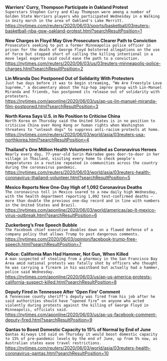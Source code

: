 **Warriors' Curry, Thompson Participate in Oakland Protest**\
`Superstars Stephen Curry and Klay Thompson were among a number of Golden State Warriors players who participated Wednesday in a Walking in Unity march in the area of Oakland's Lake Merritt.`\
https://nytimes.com/reuters/2020/06/03/sports/basketball/03reuters-basketball-nba-gsw-oakland-protest.html?searchResultPosition=1

**New Charges in Floyd May Give Prosecutors Clearer Path to Conviction**\
`Prosecutors seeking to put a former Minneapolis police officer in prison for the death of George Floyd bolstered allegations on the use of force but stopped short of calling the killing intentional in a move legal experts said could ease the path to a conviction.`\
https://nytimes.com/reuters/2020/06/03/us/03reuters-minneapolis-police-charges.html?searchResultPosition=2

**Lin Miranda Doc Postponed Out of Solidarity With Protesters**\
`Just two days before it was to begin streaming, “We Are Freestyle Love Supreme," a documentary about the hip-hop improv group with Lin-Manuel Miranda and friends, has postponed its release out of solidarity with protesters. `\
https://nytimes.com/aponline/2020/06/03/us/ap-us-lin-manuel-miranda-film-postponed.html?searchResultPosition=3

**North Korea Says U.S. in No Position to Criticise China**\
`North Korea on Thursday said the United States is in no position to criticise China over Hong Kong or human rights when Washington threatens to "unleash dogs" to suppress anti-racism protests at home.`\
https://nytimes.com/reuters/2020/06/03/world/asia/03reuters-usa-northkorea.html?searchResultPosition=4

**Thailand's One Million Health Volunteers Hailed as Coronavirus Heroes**\
`Nearly every day, 77-year-old Surin Makradee goes door-to-door in her village in Thailand, visiting every home to check people's temperatures in a routine repeated in communities across the country during the coronavirus pandemic.`\
https://nytimes.com/reuters/2020/06/03/world/asia/03reuters-health-coronavirus-thailand-volunteer.html?searchResultPosition=5

**Mexico Reports New One-Day High of 1,092 Coronavirus Deaths**\
`The coronavirus toll in Mexico soared to a new daily high Wednesday, with the health department reporting 1,092 test-confirmed deaths — more than double the previous one-day record and in line with numbers in the United States and Brazil. `\
https://nytimes.com/aponline/2020/06/03/world/americas/ap-lt-mexico-virus-outbreak.html?searchResultPosition=6

**Zuckerberg’s Free Speech Bubble**\
`The Facebook chief executive doubles down on a flawed defense of a company policy that allows Trump to post dangerous comments.`\
https://nytimes.com/2020/06/03/opinion/facebook-trump-free-speech.html?searchResultPosition=7

**Police: California Man Had Hammer, Not Gun, When Killed**\
`A man suspected of stealing from a pharmacy in the San Francisco Bay Area amid national protests was fatally shot by officers who thought he was carrying a firearm in his waistband but actually had a hammer, police said Wednesday. `\
https://nytimes.com/aponline/2020/06/03/us/ap-us-america-protests-california-suspect-killed.html?searchResultPosition=8

**Deputy Fired in Tennessee After 'Open Fire' Comment**\
`A Tennessee county sheriff's deputy was fired from his job after he said authorities should have “opened fire” on anyone who acted violently during protests against the killing of George Floyd in Minneapolis, officials said.`\
https://nytimes.com/aponline/2020/06/03/us/ap-us-facebook-comment-deputy-fired.html?searchResultPosition=9

**Qantas to Boost Domestic Capacity to 15% of Normal by End of June**\
`Qantas Airways Ltd said on Thursday it would boost domestic capacity to 15% of pre-pandemic levels by the end of June, up from 5% now, as Australian states ease travel restrictions.`\
https://nytimes.com/reuters/2020/06/03/world/asia/03reuters-health-coronavirus-qantas.html?searchResultPosition=10

